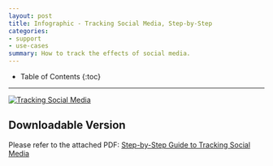 ```yaml
---
layout: post
title: Infographic - Tracking Social Media, Step-by-Step
categories:
- support
- use-cases
summary: How to track the effects of social media.
---
```

* Table of Contents
{:toc}
* * *

[![Tracking Social Media][info-social-png]][info-social-png]

## Downloadable Version

Please refer to the attached PDF: [Step-by-Step Guide to Tracking Social Media][info-social-pdf]

[info-social-pdf]: https://s3.amazonaws.com/kissmetrics-support-files/assets/infographics/Tracking-Social-Media.pdf
[info-social-png]: https://s3.amazonaws.com/kissmetrics-support-files/assets/infographics/Tracking-Social-Media.png
